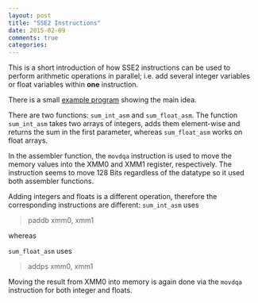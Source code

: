 ```yaml
---
layout: post
title: "SSE2 Instructions"
date: 2015-02-09
comments: true
categories:
---
```


This is a short introduction of how SSE2 instructions can be used to perform
arithmetic operations in parallel; i.e. add several integer variables or float
variables within **one** instruction.

There is a small [example program](https://github.com/ClemensFMN/asm-stuff/tree/master/sse2_exchange) 
showing the main idea.

There are two functions: `sum_int_asm` and `sum_float_asm`. The function
`sum_int_asm` takes two arrays of integers, adds them element-wise and returns
the sum in the first parameter, whereas `sum_float_asm` works on float arrays.

In the assembler function, the `movdqa` instruction is used to move the memory
values into the XMM0 and XMM1 register, respectively. The instruction seems to
move 128 Bits regardless of the datatype so it used both assembler functions.

Adding integers and floats is a different operation, therefore the
corresponding instructions are different: `sum_int_asm` uses 

> paddb xmm0, xmm1

whereas 

`sum_float_asm` uses

> addps xmm0, xmm1

Moving the result from XMM0 into memory is again done via the `movdqa`
instruction for both integer and floats.

